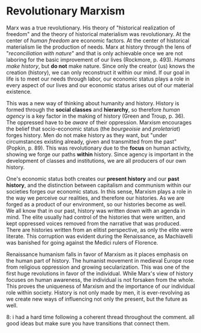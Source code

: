 # Revolutionary Marxism
Marx was a true revolutionary. His theory of "historical realization of freedom" and the theory of historical materialism was revolutionary. At the center of *human freedom* are economic factors. At the center of historical materialism lie the production of needs. Marx  at history through the lens of "*reconciliation with nature*" and that is only achievable once we are not laboring for the basic improvement of our lives (Rockmore, p. 493). *Humans make history*, but **do not** make nature. Since only the creator (us) knows the creation (history), we can only reconstruct it within our mind. If our goal in life is to meet our needs through labor, our economic status plays a role in every aspect of our lives and our economic status arises out of our material existence. 

This was a new way of thinking about humanity and history. History is formed through the **social classes** and **hierarchy**, so therefore *human agency* is a key factor in the making of history (Green and Troup, p. 36). The oppressed have to be *aware* of their oppression. Marxism encourages the belief that socio-economic status (the *bourgeoisie* and *proletariat*) forges history. Men do not make history as they want, but "under circumstances existing already, given and transmitted from the past" (Popkin, p. 89). This was revolutionary due to the **focus** on human activity, showing we forge our paths **within** history. Since agency is important in the development of classes and institutions, we are all producers of our own history. 

One's economic status both creates our **present history** and our **past history**, and the distinction between capitalism and communism within our societies forges our economic status. In this sense, Marxism plays a role in the way we perceive our realities, and therefore our histories. As we are forged as a product of our environment, so our histories become as well. We all know that in our past, history was written down with an agenda in mind. The elite usually had control of the histories that were written, and kept oppressed voices removed from the narrative that was produced. There are histories written from an elitist perspective, as only the elite were literate. This corruption was evident during the Renaissance, as Machiavelli was banished for going against the Medici rulers of Florence. 

Renaissance humanism falls in favor of Marxism as it places emphasis on the human part of history. The humanist movement in medieval Europe rose from religious oppression and growing secularization. This was one of the first huge revolutions in favor of the individual. While Marx's view of history focuses on human awareness, the individual is not forsaken from the whole. This proves the uniqueness of Marxism and the importance of our individual role within society. History is not only made by men, it is ever-revolving as we create new ways of influencing not only the present, but the future as well. 

8: i had a hard time following a coherent thread throughout the comment. all good ideas but make sure you have transitions that connect them.



